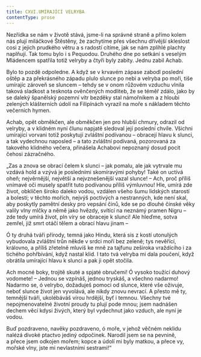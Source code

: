 ```yaml
---
title: CXVI.UMÍRAJÍCÍ VELRYBA
contentType: prose
---
```


Nezřídka se nám v životě stává, jsme-li na správné straně a přímo kolem nás plují miláčkové Štěstěny, že zachytíme přes všechnu dřívější skleslost cosi z jejich prudkého větru a s radostí cítíme, jak se nám zplihlé plachty naplňují. Tak tomu bylo i s Pequodou. Druhého dne po setkání s veselým Mládencem spatřila totiž velryby a čtyři byly zabity. Jednu zabil Achab.

Bylo to pozdě odpoledne. A když se v krvavém zápase zabodl poslední oštěp a za překrásného západu plulo slunce po nebi a velryba po moři, tiše umírajíc zároveň se sluncem – tehdy se v onom růžovém vzduchu vlnila taková sladkost a tesknota ověnčených modliteb, že se téměř zdálo, jako by se daleký španělský pozemní vítr bezděky stal námořníkem a z hloubi zelených klášterních údolí na Filipínách vyrazil na moře s nákladem těchto večerních hymen.

Achab, opět obměkčen, ale obměkčen jen pro hlubší chmury, odrazil od velryby, a v klidném nyní člunu napjatě sledoval její poslední chvíle. Všichni umírající vorvani totiž poskytují zvláštní podívanou – obracejí hlavu k slunci, a tak vydechnou naposled – a tato zvláštní podívaná, pozorovaná za takového klidného večera, přinášela Achabovi nepoznaný dosud pocit čehosi zázračného.

„Zas a znova se obrací čelem k slunci – jak pomalu, ale jak vytrvale mu vzdává hold a vzývá je posledními skomíravými pohyby! Také on uctívá oheň; nejvěrnější, největší a nejvznešenější vazal slunce! – Ach, proč příliš vnímavé oči musely spatřit tuto podívanou příliš výmluvnou! Hle, umírá zde život, obklíčen široko daleko vodou, vzdálen všeho šumu lidských starostí a bolestí; v těchto mořích, nejvýš poctivých a nestranných, kde není skal, aby poskytly pamětní desky pro vepsání činů, kde se po dlouhé čínské věky valily vlny mlčky a němě jako hvězdy, svítící na neznámý pramen Nigru – zde tedy umírá život, pln víry se obraceje k slunci! Ale hleďme, sotva zemřel, již smrt otáčí tělem a obrací hlavu jinam –

Ó ty druhá tváři přírody, temná jako Hindu, která sis z kostí utonulých vybudovala zvláštní trůn někde v srdci moří bez zeleně; tys nevěřící, královno, a příliš zřetelně mluvíš ke mně za tajfunu zeširoka vraždícího i za tichého pohřbívání, když nastal klid. I tato tvá velryba mi dala poučení, když obrátila umírající hlavu k slunci a pak ji opět stočila.

Ach mocné boky, trojitě skuté a spjaté obručemi! Ó vysoko toužící duhový vodomete! – Jednou se vzpínáš, jednou tryskáš, a všechno nadarmo! Nadarmo se, ó velrybo, dožaduješ pomoci od slunce, které vše oživuje, neboť slunce život jen vyvolává, ale nikdy znovu nevrací. A přesto mě ty, temnější tváři, ukolébáváš vírou hrdější, byť i temnou. Všechny tvé nepojmenovatelné životní proudy tu plují pode mnou; jsem nadnášen dechem věcí kdysi živých, který byl vydechnut jako vzduch, ale nyní je vodou.

Buď pozdraveno, navěky pozdraveno, ó moře, v jehož věčném neklidu nalézá divoké ptactvo jediný odpočinek. Narodil jsem se na pevnině, a přece jsem odkojen mořem; kopce a údolí mi byly matkou, a přece vy, mořské vlny, jste mi nevlastními sestrami!“

